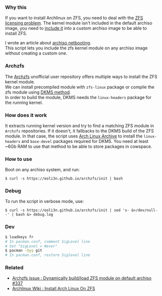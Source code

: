 ### Why this

If you want to install Archlinux on ZFS, you need to deal with the [ZFS licensing problem](https://wiki.archlinux.org/index.php/ZFS). The kernel module isn't included in the default archiso image, you need to [include it](https://wiki.archlinux.org/index.php/ZFS#Embed_the_archzfs_packages_into_an_archiso) into a custom archiso image to be able to install ZFS.

I wrote an article about [archiso netbooting](https://eoli3n.github.io/2020/04/25/recovery.html).  
This script lets you include the zfs kernel module on any archiso image without creating a custom one.

### Archzfs

The [Archzfs](https://github.com/archzfs/archzfs/wiki) unofficial user repository offers multiple ways to install the ZFS kernel module.  
We can install precompiled module with ``zfs-linux`` package or compile the zfs module using [DKMS method](https://wiki.archlinux.org/index.php/ZFS#DKMS).  
In order to build the module, DKMS needs the ``linux-headers`` package for the running kernel.

### How does it work

It extracts running kernel version and try to find a matching ZFS module in ``Archzfs`` repositories.
If it doesn't, it fallbacks to the DKMS build of the ZFS module.
In that case, the script uses [Arch Linux Archive](https://wiki.archlinux.org/index.php/Arch_Linux_Archive#How_to_restore_all_packages_to_a_specific_date) to install the ``linux-headers`` and ``base-devel`` packages required for DKMS. You need at least ~6Gb RAM to use that method to be able to store packages in cowspace.

### How to use

Boot on any archiso system, and run:
```
$ curl -s https://eoli3n.github.io/archzfs/init | bash
```

### Debug

To run the script in verbose mode, use:
```
$ curl -s https://eoli3n.github.io/archzfs/init | sed 's- &>/dev/null--' | bash &> debug.log
```

### Dev

```bash
$ loadkeys fr
# In pacman.conf, comment SigLevel line
# Set "SigLevel = Never"
$ pacman -Syy git
# In pacman.conf, restore Siglevel line
```

### Related

- [Archzfs issue : Dynamically build/load ZFS module on default archiso #337](https://github.com/archzfs/archzfs/issues/337)
- [Archlinux Wiki : Install Arch Linux On ZFS](https://wiki.archlinux.org/index.php/Install_Arch_Linux_on_ZFS#Get_ZFS_module_on_archiso_system)
